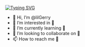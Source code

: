 [![Typing SVG](https://readme-typing-svg.demolab.com/?lines=First+line+of+text;Second+line+of+text)](https://git.io/typing-svg)


- 👋 Hi, I’m @lilGerry
- 👀 I’m interested in 👀
- 🌱 I’m currently learning 👀
- 💞️ I’m looking to collaborate on 👀
- 📫 How to reach me 👀

<!---
licaj-gerard-vinci/licaj-gerard-vinci is a ✨ special ✨ repository because its `README.md` (this file) appears on your GitHub profile.
You can click the Preview link to take a look at your changes.
--->
